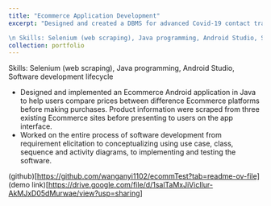 ```yaml
---
title: "Ecommerce Application Development"
excerpt: "Designed and created a DBMS for advanced Covid-19 contact tracing 

\n Skills: Selenium (web scraping), Java programming, Android Studio, Software development lifecycle <br/><img src='/images/portfolio/softwareeng.png'>"
collection: portfolio
---
```


Skills: Selenium (web scraping), Java programming, Android Studio, Software development lifecycle

- Designed and implemented an Ecommerce Android application in Java to help users compare prices between
  difference Ecommerce platforms before making purchases. Product information were scraped from three existing
  Ecommerce sites before presenting to users on the app interface.
- Worked on the entire process of software development from requirement elicitation to conceptualizing using use
  case, class, sequence and activity diagrams, to implementing and testing the software.

(github)[https://github.com/wanganyi1102/ecommTest?tab=readme-ov-file]
(demo link)[https://drive.google.com/file/d/1salTaMxJiVicIlur-AkMJxD05dMurwae/view?usp=sharing]
